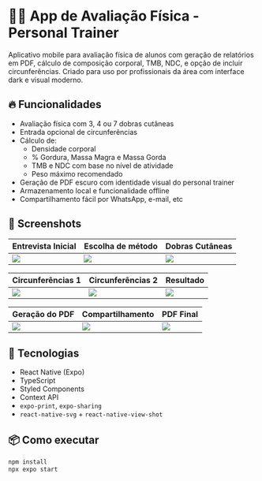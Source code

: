 # 🏋️‍♂️ App de Avaliação Física - Personal Trainer

Aplicativo mobile para avaliação física de alunos com geração de relatórios em PDF, cálculo de composição corporal, TMB, NDC, e opção de incluir circunferências. Criado para uso por profissionais da área com interface dark e visual moderno.

## 🔥 Funcionalidades

- Avaliação física com 3, 4 ou 7 dobras cutâneas
- Entrada opcional de circunferências
- Cálculo de:
  - Densidade corporal
  - % Gordura, Massa Magra e Massa Gorda
  - TMB e NDC com base no nível de atividade
  - Peso máximo recomendado
- Geração de PDF escuro com identidade visual do personal trainer
- Armazenamento local e funcionalidade offline
- Compartilhamento fácil por WhatsApp, e-mail, etc

## 📲 Screenshots

| Entrevista Inicial | Escolha de método | Dobras Cutâneas |
|--------------------|-------------------|------------------|
| ![](docs/screenshots/1.jpeg) | ![](docs/screenshots/2.jpeg) | ![](docs/screenshots/3.jpeg) |

| Circunferências 1 | Circunferências 2 | Resultado |
|------------------|-------------------|-----------|
| ![](docs/screenshots/4.jpeg) | ![](docs/screenshots/5.jpeg) | ![](docs/screenshots/6.jpeg) |

| Geração do PDF | Compartilhamento | PDF Final |
|----------------|------------------|-----------|
| ![](docs/screenshots/7.jpeg) | ![](docs/screenshots/8.jpeg) | ![](docs/screenshots/9.jpeg) |

## 🚀 Tecnologias

- React Native (Expo)
- TypeScript
- Styled Components
- Context API
- `expo-print`, `expo-sharing`
- `react-native-svg` + `react-native-view-shot`

## 📦 Como executar

```bash
npm install
npx expo start
